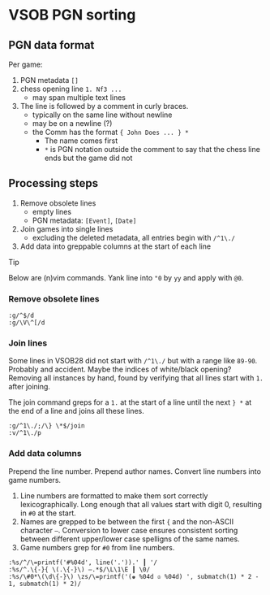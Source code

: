 # VSOB PGN sorting

## PGN data format

Per game:

1. PGN metadata `[]`
1. chess opening line `1. Nf3 ...`
    - may span multiple text lines
1. The line is followed by a comment in curly braces.
    - typically on the same line without newline
    - may be on a newline (?)
    - the Comm has the format `{ John Does ... } *`
        - The name comes first
        - `*` is PGN notation outside the comment to say that the chess line ends but
          the game did not

## Processing steps

1. Remove obsolete lines
    - empty lines
    - PGN metadata: `[Event]`, `[Date]`
2. Join games into single lines
    - excluding the deleted metadata, all entries begin with `/^1\./`
3. Add data into greppable columns at the start of each line

> [!TIP]
> Below are (n)vim commands. Yank line into `"0` by `yy` and apply with `@0`.

### Remove obsolete lines

```vim
:g/^$/d
:g/\V\^[/d
```

### Join lines

Some lines in VSOB28 did not start with `/^1\./` but with a range like `89-90`.
Probably and accident. Maybe the indices of white/black opening? Removing all
instances by hand, found by verifying that all lines start with `1.` after
joining.

The join command greps for a `1.` at the start of a line until the next `} *` at
the end of a line and joins all these lines.

```vim
:g/^1\./;/\} \*$/join
:v/^1\./p
```

### Add data columns

Prepend the line number. Prepend author names. Convert line numbers into game
numbers.

1. Line numbers are formatted to make them sort correctly lexicographically. Long
enough that all values start with digit 0, resulting in `#0` at the start.
1. Names are grepped to be between the first `{` and the non-ASCII character `—`. Conversion to lower case ensures consistent sorting between different upper/lower case spelligns of the same names.
1. Game numbers grep for `#0` from line numbers.

```vim
:%s/^/\=printf('#%04d', line('.')).' ┃ '/
:%s/^.\{-}{ \(.\{-}\) —.*$/\L\1\E ┃ \0/
:%s/\#0*\(\d\{-}\) \zs/\=printf('(♚ %04d ♔ %04d) ', submatch(1) * 2 - 1, submatch(1) * 2)/
```
